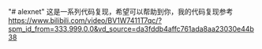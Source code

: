 "# alexnet" 
这是一系列代码复现，希望可以帮助到你，我的代码复现参考
https://www.bilibili.com/video/BV1W7411T7qc/?spm_id_from=333.999.0.0&vd_source=da3fddb4affc761ada8aa23030e44b38

